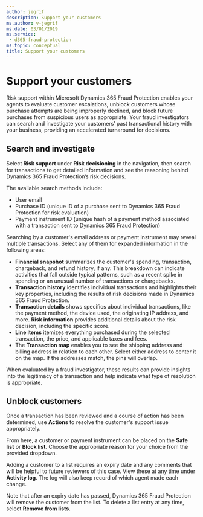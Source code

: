 ```yaml
---
author: jegrif
description: Support your customers
ms.author: v-jegrif
ms.date: 03/01/2019
ms.service:
 - d365-fraud-protection
ms.topic: conceptual
title: Support your customers
---
```



# Support your customers

Risk support within Microsoft Dynamics 365 Fraud Protection enables your agents to evaluate customer escalations, unblock customers whose purchase attempts are being improperly declined, and block future purchases from suspicious users as appropriate. Your fraud investigators can search and investigate your customers’ past transactional history with your business, providing an accelerated turnaround for decisions.

## Search and investigate

Select **Risk support** under **Risk decisioning** in the navigation, then search for transactions to get detailed information and see the reasoning behind Dynamics 365 Fraud Protection’s risk decisions.

The available search methods include:

- User email  
- Purchase ID (unique ID of a purchase sent to Dynamics 365 Fraud Protection for risk evaluation) 
- Payment instrument ID (unique hash of a payment method associated with a transaction sent to Dynamics 365 Fraud Protection) 

Searching by a customer's email address or payment instrument may reveal multiple transactions. Select any of them for expanded information in the following areas:

- **Financial snapshot** summarizes the customer's spending, transaction, chargeback, and refund history, if any. This breakdown can indicate activities that fall outside typical patterns, such as a recent spike in spending or an unusual number of transactions or chargebacks. 
- **Transaction history** identifies individual transactions and highlights their key properties, including the results of risk decisions made in Dynamics 365 Fraud Protection. 
- **Transaction details** shows specifics about individual transactions, like the payment method, the device used, the originating IP address, and more. **Risk information** provides additional details about the risk decision, including the specific score. 
- **Line items** itemizes everything purchased during the selected transaction, the price, and applicable taxes and fees. 
- The **Transaction map** enables you to see the shipping address and billing address in relation to each other. Select either address to center it on the map. If the addresses match, the pins will overlap.

When evaluated by a fraud investigator, these results can provide insights into the legitimacy of a transaction and help indicate what type of resolution is appropriate.

## Unblock customers

Once a transaction has been reviewed and a course of action has been determined, use **Actions** to resolve the customer's support issue appropriately.

From here, a customer or payment instrument can be placed on the **Safe list** or **Block list**. Choose the appropriate reason for your  choice from the provided dropdown.

Adding a customer to a list requires an expiry date and any comments that will be helpful to future reviewers of this case. View these at any time under **Activity log**. The log will also keep record of which agent made each change.

Note that after an expiry date has passed, Dynamics 365 Fraud Protection will remove the customer from the list. To delete a list entry at any time, select **Remove from lists**. 

